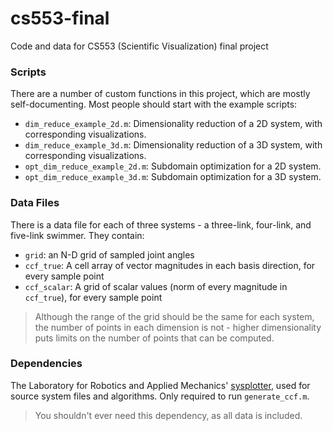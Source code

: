 # cs553-final
Code and data for CS553 (Scientific Visualization) final project

### Scripts
There are a number of custom functions in this project, which are mostly self-documenting. Most people should start with the example scripts:
- `dim_reduce_example_2d.m`: Dimensionality reduction of a 2D system, with corresponding visualizations.
- `dim_reduce_example_3d.m`: Dimensionality reduction of a 3D system, with corresponding visualizations.
- `opt_dim_reduce_example_2d.m`: Subdomain optimization for a 2D system.
- `opt_dim_reduce_example_3d.m`: Subdomain optimization for a 3D system.

### Data Files
There is a data file for each of three systems - a three-link, four-link, and
five-link swimmer. They contain:
- `grid`: an N-D grid of sampled joint angles
- `ccf_true`: A cell array of vector magnitudes in each basis direction, for
  every sample point
- `ccf_scalar`: A grid of scalar values (norm of every magnitude in `ccf_true`),
  for every sample point
> Although the range of the grid should be the same for each system, the
number of points in each dimension is not - higher dimensionality puts limits on
the number of points that can be computed.

### Dependencies
The Laboratory for Robotics and Applied Mechanics'
[sysplotter](https://github.com/OSU-LRAM/GeometricSystemPlotter),
used for source system files and algorithms. Only required to run `generate_ccf.m`.
> You shouldn't ever need this dependency, as all data is included.
